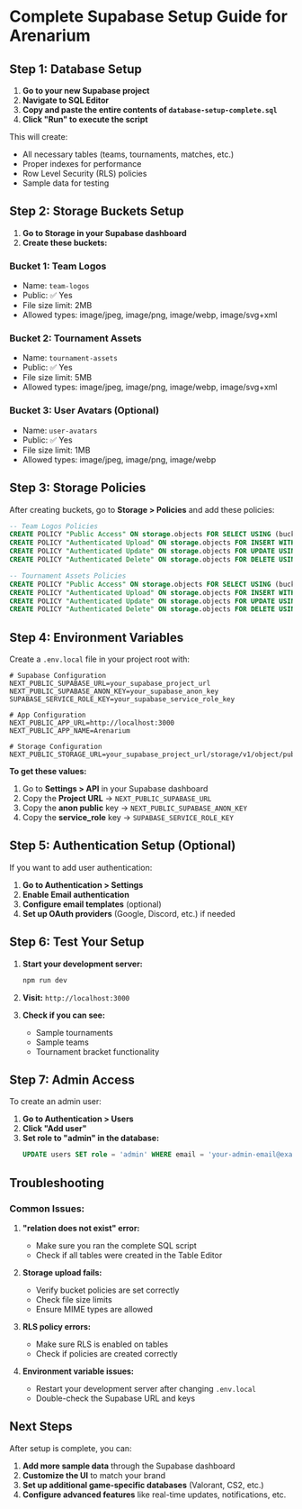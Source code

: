 # Complete Supabase Setup Guide for Arenarium

## Step 1: Database Setup

1. **Go to your new Supabase project**
2. **Navigate to SQL Editor**
3. **Copy and paste the entire contents of `database-setup-complete.sql`**
4. **Click "Run" to execute the script**

This will create:
- All necessary tables (teams, tournaments, matches, etc.)
- Proper indexes for performance
- Row Level Security (RLS) policies
- Sample data for testing

## Step 2: Storage Buckets Setup

1. **Go to Storage in your Supabase dashboard**
2. **Create these buckets:**

### Bucket 1: Team Logos
- Name: `team-logos`
- Public: ✅ Yes
- File size limit: 2MB
- Allowed types: image/jpeg, image/png, image/webp, image/svg+xml

### Bucket 2: Tournament Assets
- Name: `tournament-assets`
- Public: ✅ Yes
- File size limit: 5MB
- Allowed types: image/jpeg, image/png, image/webp, image/svg+xml

### Bucket 3: User Avatars (Optional)
- Name: `user-avatars`
- Public: ✅ Yes
- File size limit: 1MB
- Allowed types: image/jpeg, image/png, image/webp

## Step 3: Storage Policies

After creating buckets, go to **Storage > Policies** and add these policies:

```sql
-- Team Logos Policies
CREATE POLICY "Public Access" ON storage.objects FOR SELECT USING (bucket_id = 'team-logos');
CREATE POLICY "Authenticated Upload" ON storage.objects FOR INSERT WITH CHECK (bucket_id = 'team-logos' AND auth.role() = 'authenticated');
CREATE POLICY "Authenticated Update" ON storage.objects FOR UPDATE USING (bucket_id = 'team-logos' AND auth.role() = 'authenticated');
CREATE POLICY "Authenticated Delete" ON storage.objects FOR DELETE USING (bucket_id = 'team-logos' AND auth.role() = 'authenticated');

-- Tournament Assets Policies
CREATE POLICY "Public Access" ON storage.objects FOR SELECT USING (bucket_id = 'tournament-assets');
CREATE POLICY "Authenticated Upload" ON storage.objects FOR INSERT WITH CHECK (bucket_id = 'tournament-assets' AND auth.role() = 'authenticated');
CREATE POLICY "Authenticated Update" ON storage.objects FOR UPDATE USING (bucket_id = 'tournament-assets' AND auth.role() = 'authenticated');
CREATE POLICY "Authenticated Delete" ON storage.objects FOR DELETE USING (bucket_id = 'tournament-assets' AND auth.role() = 'authenticated');
```

## Step 4: Environment Variables

Create a `.env.local` file in your project root with:

```env
# Supabase Configuration
NEXT_PUBLIC_SUPABASE_URL=your_supabase_project_url
NEXT_PUBLIC_SUPABASE_ANON_KEY=your_supabase_anon_key
SUPABASE_SERVICE_ROLE_KEY=your_supabase_service_role_key

# App Configuration
NEXT_PUBLIC_APP_URL=http://localhost:3000
NEXT_PUBLIC_APP_NAME=Arenarium

# Storage Configuration
NEXT_PUBLIC_STORAGE_URL=your_supabase_project_url/storage/v1/object/public
```

**To get these values:**
1. Go to **Settings > API** in your Supabase dashboard
2. Copy the **Project URL** → `NEXT_PUBLIC_SUPABASE_URL`
3. Copy the **anon public** key → `NEXT_PUBLIC_SUPABASE_ANON_KEY`
4. Copy the **service_role** key → `SUPABASE_SERVICE_ROLE_KEY`

## Step 5: Authentication Setup (Optional)

If you want to add user authentication:

1. **Go to Authentication > Settings**
2. **Enable Email authentication**
3. **Configure email templates** (optional)
4. **Set up OAuth providers** (Google, Discord, etc.) if needed

## Step 6: Test Your Setup

1. **Start your development server:**
   ```bash
   npm run dev
   ```

2. **Visit:** `http://localhost:3000`

3. **Check if you can see:**
   - Sample tournaments
   - Sample teams
   - Tournament bracket functionality

## Step 7: Admin Access

To create an admin user:

1. **Go to Authentication > Users**
2. **Click "Add user"**
3. **Set role to "admin" in the database:**
   ```sql
   UPDATE users SET role = 'admin' WHERE email = 'your-admin-email@example.com';
   ```

## Troubleshooting

### Common Issues:

1. **"relation does not exist" error:**
   - Make sure you ran the complete SQL script
   - Check if all tables were created in the Table Editor

2. **Storage upload fails:**
   - Verify bucket policies are set correctly
   - Check file size limits
   - Ensure MIME types are allowed

3. **RLS policy errors:**
   - Make sure RLS is enabled on tables
   - Check if policies are created correctly

4. **Environment variable issues:**
   - Restart your development server after changing `.env.local`
   - Double-check the Supabase URL and keys

## Next Steps

After setup is complete, you can:
1. **Add more sample data** through the Supabase dashboard
2. **Customize the UI** to match your brand
3. **Set up additional game-specific databases** (Valorant, CS2, etc.)
4. **Configure advanced features** like real-time updates, notifications, etc.
